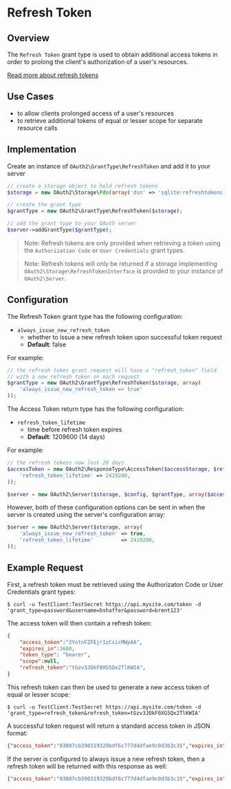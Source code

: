 # Refresh Token

## Overview

The `Refresh Token` grant type is used to obtain additional access tokens
in order to prolong the client's authorization of a user's resources.

[Read more about refresh tokens](http://tools.ietf.org/html/rfc6749#section-1.5)

## Use Cases

  * to allow clients prolonged access of a user's resources
  * to retrieve additional tokens of equal or lesser scope for separate resource calls

## Implementation

Create an instance of `OAuth2\GrantType\RefreshToken` and add it to
your server

```php
// create a storage object to hold refresh tokens
$storage = new OAuth2\Storage\Pdo(array('dsn' => 'sqlite:refreshtokens.sqlite'));

// create the grant type
$grantType = new OAuth2\GrantType\RefreshToken($storage);

// add the grant type to your OAuth server
$server->addGrantType($grantType);
```

> Note: Refresh tokens are only provided when retrieving a token using the
> `Authorization Code` or `User Credentials` grant types.

> Note: Refresh tokens will only be returned if a storage implementing
> `OAuth2\Storage\RefreshTokenInterface` is provided to your instance
> of `OAuth2\Server`.


## Configuration

The Refresh Token grant type has the following configuration:

  * `always_issue_new_refresh_token`
    * whether to issue a new refresh token upon successful token request
    * **Default**: false

For example:

```php
// the refresh token grant request will have a "refresh_token" field
// with a new refresh token on each request
$grantType = new OAuth2\GrantType\RefreshToken($storage, array(
    'always_issue_new_refresh_token => true'
));
```

The Access Token return type has the following configuration:

  * `refresh_token_lifetime`
    * time before refresh token expires
    * **Default**: 1209600 (14 days)

For example:

```php
// the refresh tokens now last 28 days
$accessToken = new OAuth2\ResponseType\AccessToken($accessStorage, $refreshStorage, array(
    'refresh_token_lifetime' => 2419200,
));

$server = new OAuth2\Server($storage, $config, $grantType, array($accessToken));
```

However, both of these configuration options can be sent in when the server is created
using the server's configuration array:

```php
$server = new OAuth2\Server($storage, array(
    'always_issue_new_refresh_token' => true,
    'refresh_token_lifetime'         => 2419200,
));
```

## Example Request

First, a refresh token must be retrieved using the Authorizaton Code or User Credentials grant types:

```text
$ curl -u TestClient:TestSecret https://api.mysite.com/token -d 'grant_type=password&username=bshaffer&password=brent123'
```

The access token will then contain a refresh token:

```json
{
    "access_token":"2YotnFZFEjr1zCsicMWpAA",
    "expires_in":3600,
    "token_type": "bearer",
    "scope":null,
    "refresh_token":"tGzv3JOkF0XG5Qx2TlKWIA",
}
```

This refresh token can then be used to generate a new access token of equal or
lesser scope:

```text
$ curl -u TestClient:TestSecret https://api.mysite.com/token -d 'grant_type=refresh_token&refresh_token=tGzv3JOkF0XG5Qx2TlKWIA'
```

A successful token request will return a standard access token in JSON format:

```json
{"access_token":"03807cb390319329bdf6c777d4dfae9c0d3b3c35","expires_in":3600,"token_type":"bearer","scope":null}
```

If the server is configured to always issue a new refresh token, then a refresh token
will be returned with this response as well:

```json
{"access_token":"03807cb390319329bdf6c777d4dfae9c0d3b3c35","expires_in":3600,"token_type":"bearer","scope":null,"refresh_token":"s6BhdRkqt303807bdf6c78"}
```

